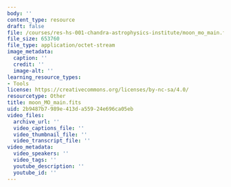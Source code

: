 ```yaml
---
body: ''
content_type: resource
draft: false
file: /courses/res-hs-001-chandra-astrophysics-institute/moon_mo_main.fits
file_size: 653760
file_type: application/octet-stream
image_metadata:
  caption: ''
  credit: ''
  image-alt: ''
learning_resource_types:
- Tools
license: https://creativecommons.org/licenses/by-nc-sa/4.0/
resourcetype: Other
title: moon_MO_main.fits
uid: 2b9487b7-989e-413d-a559-24e696ca05eb
video_files:
  archive_url: ''
  video_captions_file: ''
  video_thumbnail_file: ''
  video_transcript_file: ''
video_metadata:
  video_speakers: ''
  video_tags: ''
  youtube_description: ''
  youtube_id: ''
---
```


